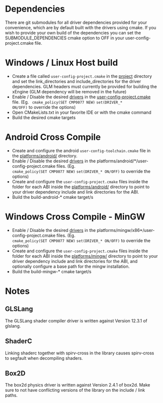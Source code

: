 # Dependencies
There are git submodules for all driver dependencies provided for your convenience, which are by default built with the drivers using cmake. 
If you wish to provide your own build of the dependencies you can set the SUBMODULE_DEPENDENCIES cmake option to OFF in your user-config-project.cmake file.

# Windows / Linux Host build

- Create a file called <code>user-config-project.cmake</code> in the [project](/) directory and
  set the link_directories and include_directories for the driver dependencies. GLM headers must currently be provided for building the xEngine (GLM dependency will be
  removed in the future)
- Enable / Disable the desired [drivers](cmake/drivers.cmake) in the [user-config-project.cmake](user-config-project.cmake) file. (Eg. <code> cmake_policy(SET CMP0077 NEW)</code> <code>set(DRIVER_* ON/OFF)</code> to override the options)
- Open CMakeLists.txt in your favorite IDE or with the cmake command
- Build the desired cmake targets

# Android Cross Compile

- Create and configure the android <code>user-config-toolchain.cmake</code> file in the [platforms/android/](platforms/android) directory.
- Enable / Disable the desired [drivers](cmake/drivers.cmake) in the platforms/android/\*/user-config-project.cmake files. (Eg. <code> cmake_policy(SET CMP0077 NEW)</code> <code>set(DRIVER_* ON/OFF)</code> to override the options)
- Create and configure the <code>user-config-project.cmake</code> files inside the folder for each ABI inside the [platforms/android/](platforms/android) directory to point to your driver dependency include and link directories for the ABI.
- Build the build-android-* cmake target/s

# Windows Cross Compile - MinGW

- Enable / Disable the desired [drivers](cmake/drivers.cmake) in the platforms/mingw/x86*/user-config-project.cmake files. (Eg. <code> cmake_policy(SET CMP0077 NEW)</code> <code>set(DRIVER_* ON/OFF)</code> to override the options)
- Create and configure the <code>user-config-project.cmake</code> files inside the folder for each ABI inside the [platforms/mingw/](platforms/mingw) directory to point to your driver dependency include and link directories for the ABI, and optionally configure a base path for the mingw installation.
- Build the build-mingw-* cmake target/s

# Notes

## GLSLang
The GLSLang shader compiler driver is written against Version 12.3.1 of glslang.

## ShaderC
Linking shaderc together with spirv-cross in the library causes spirv-cross to segfault when decompiling shaders.

## Box2D
The box2d physics driver is written against Version 2.4.1 of box2d. Make sure to not have conflicting versions of the library on
the include / link paths.
